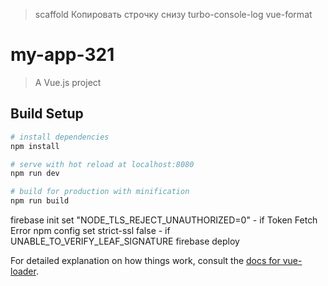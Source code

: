 > scaffold
> Копировать строчку снизу
> turbo-console-log
> vue-format


# my-app-321

> A Vue.js project

## Build Setup

``` bash
# install dependencies
npm install

# serve with hot reload at localhost:8080
npm run dev

# build for production with minification
npm run build
```
firebase init
set "NODE_TLS_REJECT_UNAUTHORIZED=0" - if Token Fetch Error
npm config set strict-ssl false - if UNABLE_TO_VERIFY_LEAF_SIGNATURE
firebase deploy

For detailed explanation on how things work, consult the [docs for vue-loader](http://vuejs.github.io/vue-loader).
